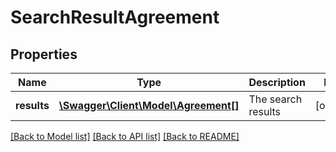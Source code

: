 # SearchResultAgreement

## Properties
Name | Type | Description | Notes
------------ | ------------- | ------------- | -------------
**results** | [**\Swagger\Client\Model\Agreement[]**](Agreement.md) | The search results | [optional] 

[[Back to Model list]](../README.md#documentation-for-models) [[Back to API list]](../README.md#documentation-for-api-endpoints) [[Back to README]](../README.md)



